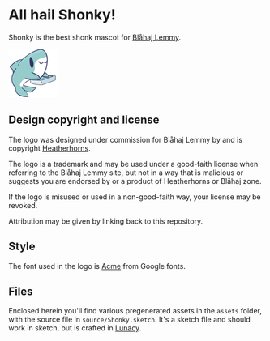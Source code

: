 # All hail Shonky!

Shonky is the best shonk mascot for [Blåhaj Lemmy](https://lemmy.blahaj.zone).

![Shonky](assets/icons/Shonky-96px.png)

## Design copyright and license

The logo was designed under commission for Blåhaj Lemmy by and is copyright [Heatherhorns](https://heatherhorns.com).

The logo is a trademark and may be used under a good-faith license when referring to the Blåhaj Lemmy site, but not in a way that is malicious or suggests you are endorsed by or a product of Heatherhorns or Blåhaj zone.

If the logo is misused or used in a non-good-faith way, your license may be revoked.

Attribution may be given by linking back to this repository.

## Style

The font used in the logo is [Acme](https://fonts.google.com/specimen/Acme) from Google fonts.

## Files

Enclosed herein you'll find various pregenerated assets in the `assets` folder, with the source file in `source/Shonky.sketch`. It's a sketch file and should work in sketch, but is crafted in [Lunacy](https://icons8.com/lunacy).

